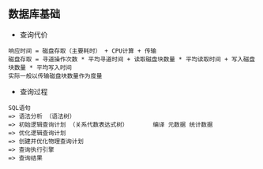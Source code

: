 ## 数据库基础



- 查询代价

```
响应时间 = 磁盘存取（主要耗时） + CPU计算 + 传输
磁盘存取 = 寻道操作次数 * 平均寻道时间 + 读取磁盘块数量 * 平均读取时间 + 写入磁盘块数量 * 平均写入时间
实际一般以传输磁盘块数量作为度量
```



- 查询过程

```
SQL语句 
=> 语法分析 （语法树）
=> 初始逻辑查询计划 （关系代数表达式树）		 编译 元数据 统计数据
=> 优化逻辑查询计划 
=> 创建并优化物理查询计划 
=> 查询执行引擎 
=> 查询结果

```

